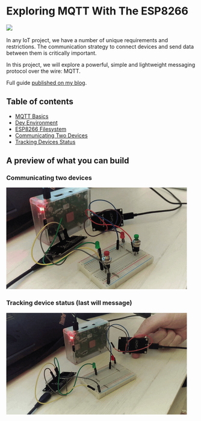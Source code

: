# Exploring MQTT With The ESP8266

![](https://uploads-ssl.webflow.com/5d0320c393cf98e9a472b352/5d79c9eeef0e0f0fe3a473e1_mqtt-with-esp8266.jpg)

In any IoT project, we have a number of unique requirements and restrictions. The communication strategy to connect devices and send data between them is critically important. 

In this project, we will explore a powerful, simple and lightweight messaging protocol over the wire: MQTT.

Full guide [published on my blog](https://kokonatt.com/embedded/mqtt-with-esp8266).

## Table of contents
* [MQTT Basics](https://kokonatt.com/embedded/mqtt-with-esp8266#mqtt-basics)
* [Dev Environment](https://kokonatt.com/embedded/mqtt-with-esp8266#dev-environment)
* [ESP8266 Filesystem](https://kokonatt.com/embedded/mqtt-with-esp8266#esp-filesystem)
* [Communicating Two Devices](https://kokonatt.com/embedded/mqtt-with-esp8266#two-devices)
* [Tracking Devices Status](https://kokonatt.com/embedded/mqtt-with-esp8266#last-will)

## A preview of what you can build

### Communicating two devices
![](assets/mqtt-two-devices.gif)

### Tracking device status (last will message)
![](assets/mqtt-lwt-message.gif)
